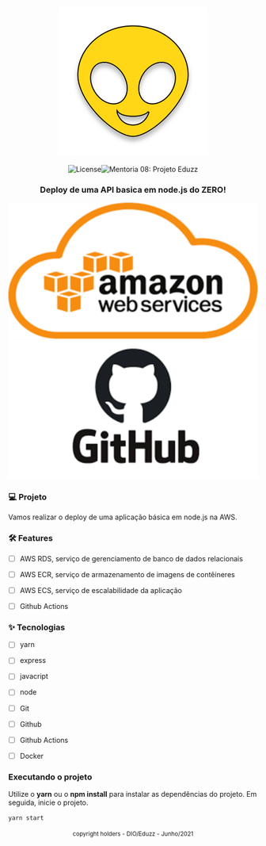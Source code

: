 <h1 align="center">
    <img src=".github\alien.svg" style="zoom:100%;" align="center"/>
</h1>
<p align="center">
    <img alt="License" src="https://img.shields.io/static/v1?label=NodeJS&message=API&color=F7FE2E&labelColor=0A1033"><img src="https://img.shields.io/static/v1?label=Version&message=1.0&color=F7FE2E&labelColor=0A1033" alt="Mentoria 08: Projeto Eduzz" /></p>



<h3 align="center">
     Deploy de uma API basica em node.js do ZERO! 
</h3>
<p align="center">
<img src=".github\cover.svg" style="zoom:100%"/> <img src=".github\github.svg" style="zoom:100%"/>
</p>



### 💻 Projeto

Vamos realizar o deploy de uma aplicação básica em node.js na AWS.



### 🛠 Features

- [ ] AWS RDS, serviço de gerenciamento de banco de dados relacionais

- [ ] AWS ECR, serviço de armazenamento de imagens de contêineres

- [ ] AWS ECS, serviço de escalabilidade da aplicação

- [ ] Github Actions

  

### ✨ Tecnologias

- [ ] yarn
- [ ] express
- [ ] javacript
- [ ] node
- [ ] Git
- [ ] Github
- [ ] Github Actions
- [ ] Docker



### Executando o projeto

Utilize o **yarn** ou o **npm install** para instalar as dependências do projeto.
Em seguida, inicie o projeto.

```sh
yarn start
```



<footer align="center">
  <small>copyright holders - DIO/Eduzz - Junho/2021</small>
</footer>


